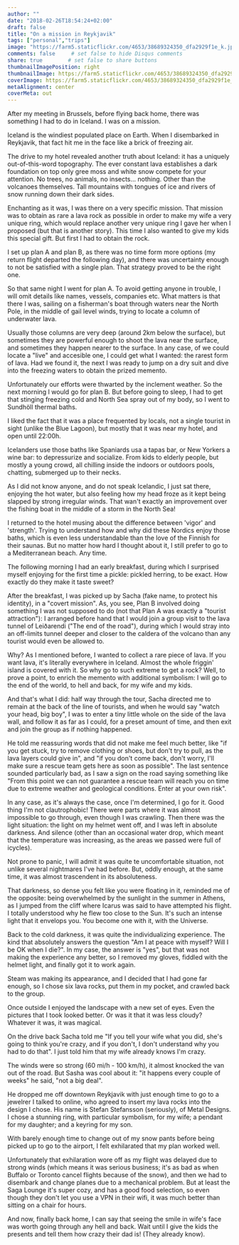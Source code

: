 ```yaml
---
author: ""
date: "2018-02-26T18:54:24+02:00"
draft: false
title: "On a mission in Reykjavik"
tags: ["personal","trips"]
image: "https://farm5.staticflickr.com/4653/38689324350_dfa2929f1e_k.jpg"
comments: false     # set false to hide Disqus comments
share: true        # set false to share buttons
thumbnailImagePosition: right
thumbnailImage: https://farm5.staticflickr.com/4653/38689324350_dfa2929f1e_k.jpg
coverImage: https://farm5.staticflickr.com/4653/38689324350_dfa2929f1e_k.jpg
metaAlignment: center
coverMeta: out
---
```


After my meeting in Brussels, before flying back home, there was something I had to do in Iceland. I was on a mission.

<!--more-->

Iceland is the windiest populated place on Earth. When I disembarked in Reykjavik, that fact hit me in the face like a brick of freezing air.

The drive to my hotel revealed another truth about Iceland: it has a uniquely out-of-this-word topography. The ever constant lava establishes a dark foundation on top only gree moss and white snow compete for your attention. No trees, no animals, no insects... nothing. Other than the volcanoes themselves. Tall mountains with tongues of ice and rivers of snow running down their dark sides.

Enchanting as it was, I was there on a very specific mission. That mission was to obtain as rare a lava rock as possible in order to make my wife a very unique ring, which would replace another very unique ring I gave her when I proposed (but that is another story). This time I also wanted to give my kids this special gift. But first I had to obtain the rock.

I set up plan A and plan B, as there was no time form more options (my return flight departed the following day), and there was uncertainty enough to not be satisfied with a single plan. That strategy proved to be the right one.

So that same night I went for plan A. To avoid getting anyone in trouble, I will omit details like names, vessels, companies etc. What matters is that there I was, sailing on a fisherman's boat through waters near the North Pole, in the middle of gail level winds, trying to locate a column of underwater lava.

Usually those columns are very deep (around 2km below the surface), but sometimes they are powerful enough to shoot the lava near the surface, and sometimes they happen nearer to the surface. In any case, of we could locate a "live" and accesible one, I could get what I wanted: the rarest form of lava. Had we found it, the next I was ready to jump on a dry suit and dive into the freezing waters to obtain the prized memento.

Unfortunately our efforts were thwarted by the inclement weather. So the next morning I would go for plan B. But before going to sleep, I had to get that stinging freezing cold and North Sea spray out of my body, so I went to Sundhöll thermal baths. 

I liked the fact that it was a place frequented by locals, not a single tourist in sight (unlike the Blue Lagoon), but mostly that it was near my hotel, and open until 22:00h.

Icelanders use those baths like Spaniards usa a tapas bar, or New Yorkers a wine bar: to depressurize and socialize. From kids to elderly people, but mostly a young crowd, all chilling inside the indoors or outdoors pools, chatting, submerged up to their necks. 

As I did not know anyone, and do not speak Icelandic, I just sat there, enjoying the hot water, but also feeling how my head froze as it kept being slapped by strong irregular winds. That wan't exactly an improvement over the fishing boat in the middle of a storm in the North Sea!

I returned to the hotel musing about the difference between 'vigor' and 'strength'. Trying to understand how and why did these Nordics enjoy those baths, which is even less understandable than the love of the Finnish for their saunas. But no matter how hard I thought about it, I still prefer to go to a Mediterranean beach. Any time.

The following morning I had an early breakfast, during which I surprised myself enjoying for the first time a pickle: pickled herring, to be exact. How exactly do they make it taste sweet?

After the breakfast, I was picked up by Sacha (fake name, to protect his identity), in a "covert mission". As, you see, Plan B involved doing something I was not supposed to do (not that Plan A was exactly a "tourist attraction"): I arranged before hand that I would join a group visit to the lava tunnel of Leiðarendi ("The end of the road"), during which I would stray into an off-limits tunnel deeper and closer to the caldera of the volcano than any tourist would even be allowed to.

Why? As I mentioned before, I wanted to collect a rare piece of lava. If you want lava, it's literally everywhere in Iceland. Almost the whole friggin' island is covered with it. So why go to such extreme to get a rock? Well, to prove a point, to enrich the memento with additional symbolism: I will go to the end of the world, to hell and back, for my wife and my kids.

And that's what I did: half way through the tour, Sacha directed me to remain at the back of the line of tourists, and when he would say "watch your head, big boy", I was to enter a tiny little whole on the side of the lava wall, and follow it as far as I could, for a preset amount of time, and then exit and join the group as if nothing happened.

He told me reassuring words that did not make me feel much better, like "if you get stuck, try to remove clothing or shoes, but don't try to pull, as the lava layers could give in", and "if you don't come back, don't worry, I'll make sure a rescue team gets here as soon as possible". The last sentence sounded particularly bad, as I saw a sign on the road saying something like "From this point we can not guarantee a rescue team will reach you on time due to extreme weather and geological conditions. Enter at your own risk".

In any case, as it's always the case, once I'm determined, I go for it. Good thing I'm not clautrophobic! There were parts where it was almost impossible to go through, even though I was crawling. Then there was the light situation: the light on my helmet went off, and I was left in absolute darkness. And silence (other than an occasional water drop, which meant that the temperature was increasing, as the areas we passed were full of icycles).

Not prone to panic, I will admit it was quite te uncomfortable situation, not unlike several nightmares I've had before. But, oddly enough, at the same time, it was almost trascendent in its absoluteness.

That darkness, so dense you felt like you were floating in it, reminded me of the opposite: being overwhelmed by the sunlight in the summer in Athens, as I jumped from the cliff where Icarus was said to have attempted his flight. I totally understood why he flew too close to the Sun. It's such an intense light that it envelops you. You become one with it, with the Universe.

Back to the cold darkness, it was quite the individualizing experience. The kind that absolutely answers the question "Am I at peace with myself? Will I be OK when I die?". In my case, the answer is "yes", but that was not making the experience any better, so I removed my gloves, fiddled with the helmet light, and finally got it to work again.

Steam was making its appearance, and I decided that I had gone far enough, so I chose six lava rocks, put them in my pocket, and crawled back to the group.

Once outside I enjoyed the landscape with a new set of eyes. Even the pictures that I took looked better. Or was it that it was less cloudy? Whatever it was, it was magical.

On the drive back Sacha told me "If you tell your wife what you did, she's going to think you're crazy, and if you don't, I don't understand why you had to do that". I just told him that my wife already knows I'm crazy.

The winds were so strong (60 mi/h - 100 km/h), it almost knocked the van out of the road. But Sasha was cool about it: "it happens every couple of weeks" he said, "not a big deal". 

He dropped me off downtown Reykjavik with just enough time to go to a jewelrer I talked to online, who agreed to insert my lava rocks into the design I chose. His name is Stefan Stefansson (seriously), of Metal Designs. I chose a stunning ring, with particular symbolism, for my wife; a pendant for my daughter; and a keyring for my son.

With barely enough time to change out of my snow pants before being picked up to go to the airport, I felt exhilarated that my plan worked well.

Unfortunately that exhilaration wore off as my flight was delayed due to strong winds (which means it was serious business; it's as bad as when Buffalo or Toronto cancel flights because of the snow), and then we had to disembark and change planes due to a mechanical problem. But at least the Saga Lounge it's super cozy, and has a good food selection, so even though they don't let you use a VPN in their wifi, it was much better than sitting on a chair for hours.

And now, finally back home, I can say that seeing the smile in wife's face was worth going through any hell and back. Wait until I give the kids the presents and tell them how crazy their dad is! (They already know).

<div id="flickrembed"></div><div style="position:absolute; top:-70px; display:block; text-align:center; z-index:-1;"></div><script src='https://flickrembed.com/embed_v2.js.php?source=flickr&layout=responsive&input=www.flickr.com/photos/jcortell/albums/72157688215171670&sort=5&by=album&theme=default&scale=fill&limit=100&skin=default&autoplay=true'></script>